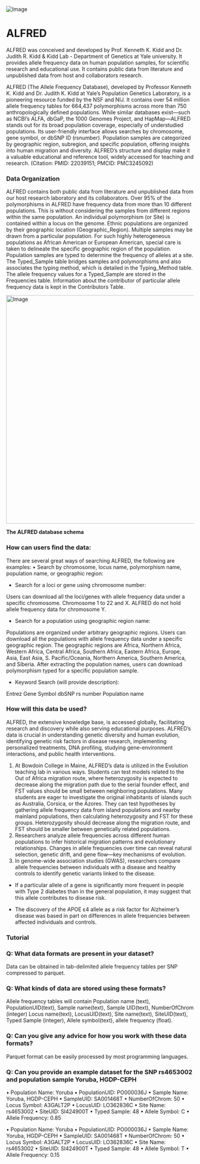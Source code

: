 ![Image](https://github.com/user-attachments/assets/fd267479-2b72-4e70-a1bb-d03ba321fb5d)
# ALFRED
ALFRED was conceived and developed by Prof. Kenneth K. Kidd and Dr. Judith R. Kidd &amp; Kidd Lab - Department of Genetics at Yale university. It provides allele frequency data on human population samples, for scientific research and educational use. It contains public data from literature and unpublished data from host and collaborators research.



ALFRED (The Allele Frequency Database), developed by Professor Kenneth K. Kidd and Dr. Judith K. Kidd at Yale’s Population Genetics Laboratory, is a pioneering resource funded by the NSF and NIJ. It contains over 54 million allele frequency tables for 664,437 polymorphisms across more than 750 anthropologically defined populations.
While similar databases exist—such as NCBI’s ALFA, dbGaP, the 1000 Genomes Project, and HapMap—ALFRED stands out for its broad population coverage, especially of understudied populations. Its user-friendly interface allows searches by chromosome, gene symbol, or dbSNP ID (rsnumber). Population samples are categorized by geographic region, subregion, and specific population, offering insights into human migration and diversity. ALFRED’s structure and display make it a valuable educational and reference tool, widely accessed for teaching and research. (Citation: PMID: 22039151; PMCID: PMC3245092)

### Data Organization
ALFRED contains both public data from literature and unpublished data from our host research laboratory and its collaborators. Over 95% of the polymorphisms in ALFRED have frequency data from more than 10 different populations. This is without considering the samples from different regions within the same population. An individual polymorphism (or Site) is contained within a locus on the genome. Ethnic populations are organized by their geographic location (Geographic_Region). Multiple samples may be drawn from a particular population. For such highly heterogeneous populations as African American or European American, special care is taken to delineate the specific geographic region of the population. Population samples are typed to determine the frequency of alleles at a site. The Typed_Sample table bridges samples and polymorphisms and also associates the typing method, which is detailed in the Typing_Method table. The allele frequency values for a Typed_Sample are stored in the Frequencies table. Information about the contributor of particular allele frequency data is kept in the Contributors Table. 

<img width="617" height="611" alt="Image" src="https://github.com/user-attachments/assets/25ef25db-571c-4bbe-8200-ef7968066cc7" />

**The ALFRED database schema**

### How can users find the data:

There are several great ways of searching ALFRED, the following are examples:
•	Search by chromosome, locus name, polymorphism name, population name, or geographic region: 

- 	Search for a loci or gene using chromosome number:

Users can download all the loci/genes with allele frequency data under a specific chromosome. Chromosome 1 to 22 and X. ALFRED do not hold allele frequency data for chromosome Y.

- 	Search for a population using geographic region name:

Populations are organized under arbitrary geographic regions.
Users can download all the populations with allele frequency data under a specific geographic region. The geographic regions are Africa, Northern Africa, Western Africa, Central Africa, Southern Africa, Eastern Africa, Europe, Asia, East Asia, S. Pacific/Oceania, Northern America, Southern America, and Siberia. After extracting the population names, users can download polymorphism typed for a specific population sample.

- 	Keyword Search (will provide description):

Entrez Gene Symbol 
dbSNP rs number
Population name

### How will this data be used?

ALFRED, the extensive knowledge base, is accessed globally, facilitating research and discovery while also serving educational purposes. ALFRED’s data is crucial in understanding genetic diversity and human evolution, identifying genetic risk factors in disease research, implementing personalized treatments, DNA profiling, studying gene-environment interactions, and public health interventions. 

1. At Bowdoin College in Maine, ALFRED’s data is utilized in the Evolution teaching lab in various ways. Students can test models related to the Out of Africa migration route, where heterozygosity is expected to decrease along the migration path due to the serial founder effect, and FST values should be small between neighboring populations. Many students are eager to investigate the original inhabitants of islands such as Australia, Corsica, or the Azores. They can test hypotheses by gathering allele frequency data from island populations and nearby mainland populations, then calculating heterozygosity and FST for these groups. Heterozygosity should decrease along the migration route, and FST should be smaller between genetically related populations.
2. Researchers analyze allele frequencies across different human populations to infer historical migration patterns and evolutionary relationships.
Changes in allele frequencies over time can reveal natural selection, genetic drift, and gene flow—key mechanisms of evolution.
3. In genome-wide association studies (GWAS), researchers compare allele frequencies between individuals with a disease and healthy controls to identify genetic variants linked to the disease.

- If a particular allele of a gene is significantly more frequent in people with Type 2 diabetes than in the general population, it may suggest that this allele contributes to disease risk.

- The discovery of the APOE ε4 allele as a risk factor for Alzheimer’s disease was based in part on differences in allele frequencies between affected individuals and controls.

### Tutorial
### Q: What data formats are present in your dataset? 
Data can be obtained in tab-delimited allele frequency tables per SNP compressed to parquet.

### Q: What kinds of data are stored using these formats? 
Allele frequency tables will contain Population name (text), PopulationUID(text), Sample name(text), Sample UID(text), NumberOfChrom (integer) Locus name(text), LocusUID(text), Site name(text), SiteUID(text), Typed Sample (integer), Allele symbol(text), allele frequency (float).

### Q: Can you give any advice for how you work with these data formats?

Parquet format can be easily processed by most programming languages.

### Q: Can you provide an example dataset for the SNP rs4653002 and population sample Yoruba, HGDP-CEPH

• Population Name: Yoruba
• PopulationUID: PO000036J
• Sample Name: Yoruba, HGDP-CEPH
• SampleUID: SA001468T
• NumberOfChrom: 50
• Locus Symbol: A3GALT2P
• LocusUID: LO362836C
• Site Name: rs4653002
• SiteUID: SI424900T
• Typed Sample: 48
• Allele Symbol: C
• Allele Frequency: 0.85

• Population Name: Yoruba
• PopulationUID: PO000036J
• Sample Name: Yoruba, HGDP-CEPH
• SampleUID: SA001468T
• NumberOfChrom: 50
• Locus Symbol: A3GALT2P
• LocusUID: LO362836C
• Site Name: rs4653002
• SiteUID: SI424900T
• Typed Sample: 48
• Allele Symbol: T
• Allele Frequency: 0.15


